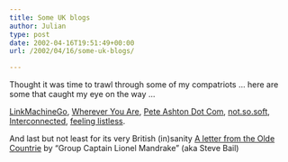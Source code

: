 ```yaml
---
title: Some UK blogs
author: Julian
type: post
date: 2002-04-16T19:51:49+00:00
url: /2002/04/16/some-uk-blogs/

---
```

Thought it was time to trawl through some of my compatriots &#8230; here are some that caught my eye on the way &#8230;
  
<a href="https://www.timemachinego.com/linkmachinego/" target="_blank">LinkMachineGo</a>, <a href="https://www.whereveryouare.org/weblog/"  target="_blank">Wherever You Are</a>, <a href="https://peteashton.com/" target="_blank">Pete Ashton Dot Com</a>, <a href="https://www.notsosoft.com/blog/"  target="_blank">not.so.soft</a>, [Interconnected][1], <a href="https://feelinglistless.blogspot.com/"   target="_blank">feeling listless</a>.
  
And last but not least for its very British (in)sanity <a href="https://lionelmandrake.blogspot.com/" target="_blank">A letter from the Olde Countrie</a> by &#8220;Group Captain Lionel Mandrake&#8221; (aka Steve Bail)

 [1]: https://interconnected.org/home/